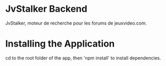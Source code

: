 # JvStalker Backend
JvStalker, moteur de recherche pour les forums de jeuxvideo.com.

# Installing the Application
cd to the root folder of the app, then 'npm install' to install dependencies.